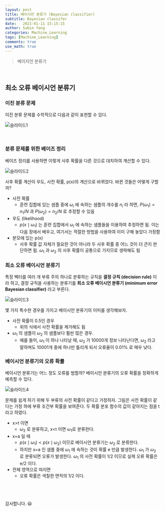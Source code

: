 ```yaml
---
layout: post
title: 베이시언 분류기 (Bayesian classifier)
subtitle: Bayesian classifer
date:   2021-01-11 15:15:15
author: Subin Yang
categories: Machine_Learning
tags: [Machine_Learning]
comments: true
use_math: true
---
```










> 베이지언 분류기



<br>





<h2>최소 오류 베이시언 분류기</h2>

<h3>이진 분류 문제</h3>

이진 분류 문제를 수학적으로 다음과 같이 표현할 수 있다.

![슬라이드1](https://user-images.githubusercontent.com/37301677/104152878-2f0eff80-5424-11eb-85ea-16b296c8f0e6.PNG)



<br>

<h3>분류 문제를 위한 베이즈 정리</h3>

베이즈 정리를 사용하면 이렇게 사후 확률을 다른 것으로 대치하여 계산할 수 있다.

![슬라이드2](https://user-images.githubusercontent.com/37301677/104152879-30402c80-5424-11eb-9bb7-2fb6d4657290.PNG)

사후 확률 계산이 우도, 사전 확률, p(x)의 계산으로 바뀌었다. 바뀐 것들은 어떻게 구할까?

- 사전 확률
  - 훈련 집합에 있는 샘플 중에 $\omega_{i}$ 에 속하는 샘플의 개수를 $n_{i}$ 라 하면, $P(\omega_{1})=n_{1}/N$ 과 $P(\omega_{2})=n_{2}/N$ 로 추정할 수 있음
- 우도 (likelihood)
  - $p\left(x \mid \omega_{1}\right)$ 는 훈련 집합에서 $\omega_{i}$ 에 속하는 샘플들을 이용하여 추정하면 됨. 이는 다음 장에서 배우고, 여기서는 적절한 방법을 사용하여 이미 구해 놓았다 가정함
- 분모에 있는 p(x)
  - 사후 확률 값 자체가 필요한 것이 아니라 두 사후 확률 중 어느 것이 더 큰지 판단하면 됨. $\omega_{1}$ 과 $\omega_{2}$ 의 사후 확률이 공통으로 가지므로 생략해도 됨



<h3>최소 오류 베이시언 분류기</h3>

특징 벡터를 여러 개 부류 주의 하나로 분류하는 규칙을 <strong>결정 규칙 (decision rule)</strong> 이라 하고, 결정 규칙을 사용하는 분류기를 <strong>최소 오류 베이시언 분류기 (minimum error Bayesian classifier)</strong> 라고 부른다.

![슬라이드3](https://user-images.githubusercontent.com/37301677/104152880-30402c80-5424-11eb-8296-b9ffd61a3b2b.PNG)

몇 가지 특수한 경우를 가지고 베이시언 분류기의 이미를 생각해보자.

- 사전 확률이 0.5인 경우
  - 위의 식에서 사전 확률을 제거해도 됨
- $\omega_{1}$ 의 샘플이 $\omega_{2}$ 의 샘플보다 훨씬 많은 경우.
  - 예를 들어, $\omega_{1}$ 이 하나 나타날 때, $\omega_{2}$  가 10000개 정보 나타난다면, $\omega_{2}$ 라고 말하며도 10001개 중에 하나만 틀리게 되서 오류율이 0.01% 로 매우 낮다.





<h3>베이시언 분류기의 오류 확률</h3>

베이시언 분류기는 어느 정도 오류를 범할까? 베이시언 분류기의 오류 확률을 정확하게 예측할 수 있다.

![슬라이드4](https://user-images.githubusercontent.com/37301677/104152881-30d8c300-5424-11eb-9d46-4e52a2e04627.PNG)

문제를 쉽게 하기 위해 두 부류의 사전 확률이 같다고 가정하자.  그림은 사전 확률이 같다는 가정 하에 부류 조건부 확률을 보여준다. 두 확률 분포 함수의 값이 같아지는 점을 t라고 하였다.

- x>t 이면
  - $\omega_{2}$ 로 분류하고, x<t 이면 $\omega_{1}$로 분류한다.
- x=a 일 때
  - $p\left(x \mid \omega_{1}\right) < p\left(x \mid \omega_{2}\right)$ 이므로 베이시언 분류기는 $\omega_{2}$  로 분류한다. 
  - 하지만 x=a 인 샘플 중에 $\omega_{1}$ 에 속하는 것이 확률 e 만큼 발생한다. $\omega_{1}$ 가 $\omega_{2}$  로 분류되면 오류가 발생한다. $\omega_{1}$ 의 사전 확률이 1/2 이므로 실제 오류 확률은 e/2 이다.
- 전체 영역으로 따지면
  - 오류 확률은 색칠한 면적의 1/2 이다.

   

# 




<br>



감사합니다. 😃

